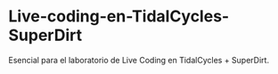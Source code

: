 # Live-coding-en-TidalCycles-SuperDirt
Esencial para el laboratorio de Live Coding en TidalCycles + SuperDirt.
